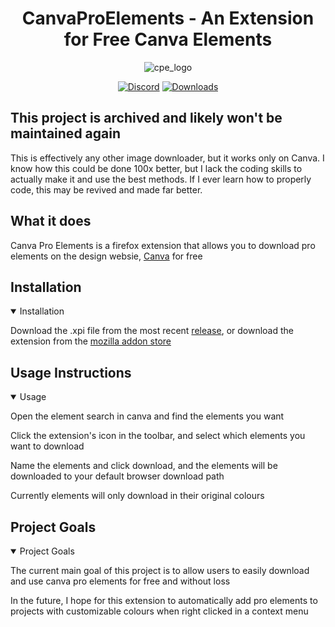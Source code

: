 <h1 align="center">
  CanvaProElements - An Extension for Free Canva Elements
</h1>


<div align="center">

![cpe_logo](https://raw.githubusercontent.com/fivepandasna/CanvaProElements/main/assets/logo-80.png)

[![Discord](https://img.shields.io/badge/Discord-FivePandas-9089DA?logo=discord&style=for-the-badge)](https://discord.com/users/628709323068932125)
[![Downloads](https://img.shields.io/github/downloads/fivepandasna/canvaproelements/total?label=downloads&color=208a19&logo=github&style=for-the-badge)](https://github.com/fivepandasna/Canva-Pro-Elements/releases)
</div>

## This project is archived and likely won't be maintained again
This is effectively any other image downloader, but it works only on Canva. I know how this could be done 100x better, but I lack the coding skills to actually make it and use the best methods. If I ever learn how to properly code, this may be revived and made far better.

## What it does
Canva Pro Elements is a firefox extension that allows you to download pro elements on the design websie, [Canva](https://www.canva.com) for free

## Installation
<details open>
  <summary>Installation</summary>

Download the .xpi file from the most recent [release](https://github.com/fivepandasna/Canva-Pro-Elements/releases), or download the extension from the [mozilla addon store](https://addons.mozilla.org/en-US/firefox/addon/canva-pro-elements)

</details>

## Usage Instructions
<details open>
  <summary>Usage</summary>

Open the element search in canva and find the elements you want

Click the extension's icon in the toolbar, and select which elements you want to download

Name the elements and click download, and the elements will be downloaded to your default browser download path

Currently elements will only download in their original colours
</details>

## Project Goals
<details open>
  <summary>Project Goals</summary>
    
The current main goal of this project is to allow users to easily download and use canva pro elements for free and without loss

In the future, I hope for this extension to automatically add pro elements to projects with customizable colours when right clicked in a context menu
</details>
